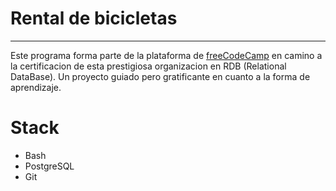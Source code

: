 # Rental de bicicletas
---
Este programa forma parte de la plataforma de [freeCodeCamp](https://www.freecodecamp.org/learn/relational-database/learn-bash-and-sql-by-building-a-bike-rental-shop/build-a-bike-rental-shop)
en camino a la certificacion de esta prestigiosa organizacion en RDB (Relational DataBase).
Un proyecto guiado pero gratificante en cuanto a la forma de aprendizaje.
# Stack
- Bash
- PostgreSQL
- Git
